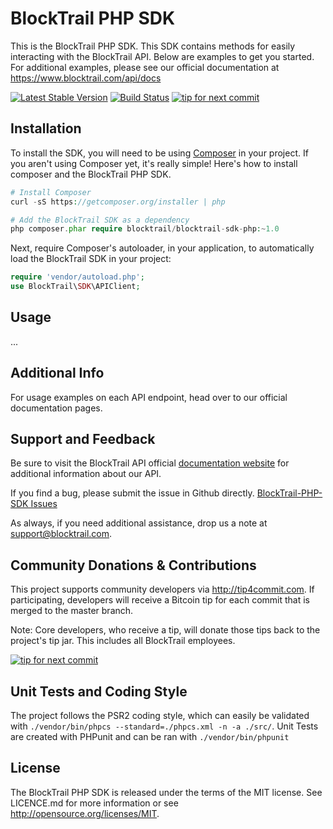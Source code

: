 BlockTrail PHP SDK
==================
This is the BlockTrail PHP SDK. This SDK contains methods for easily interacting with the BlockTrail API.
Below are examples to get you started. For additional examples, please see our official documentation
at https://www.blocktrail.com/api/docs

[![Latest Stable Version](https://poser.pugx.org/blocktrail/blocktrail-sdk-php/v/stable.png)](https://packagist.org/packages/blocktrail/blocktrail-sdk-php)
[![Build Status](https://travis-ci.org/blocktrail/blocktrail-sdk-php.png)](https://travis-ci.org/blocktrail/blocktrail-sdk-php)
[![tip for next commit](https://tip4commit.com/projects/1009.svg)](https://tip4commit.com/github/blocktrail/blocktrail-sdk-php)

Installation
------------
To install the SDK, you will need to be using [Composer](http://getcomposer.org/) in your project.
If you aren't using Composer yet, it's really simple! Here's how to install composer and the BlockTrail PHP SDK.

```PHP
# Install Composer
curl -sS https://getcomposer.org/installer | php

# Add the BlockTrail SDK as a dependency
php composer.phar require blocktrail/blocktrail-sdk-php:~1.0
``` 

Next, require Composer's autoloader, in your application, to automatically load the BlockTrail SDK in your project:
```PHP
require 'vendor/autoload.php';
use BlockTrail\SDK\APIClient;
```

Usage
-----
...

Additional Info
---------------
For usage examples on each API endpoint, head over to our official documentation pages.

Support and Feedback
--------------------
Be sure to visit the BlockTrail API official [documentation website](https://www.blocktrail.com/api/docs)
for additional information about our API.

If you find a bug, please submit the issue in Github directly. 
[BlockTrail-PHP-SDK Issues](https://github.com/blocktrail/blocktrail-sdk-php/issues)

As always, if you need additional assistance, drop us a note at 
[support@blocktrail.com](mailto:support@blocktrail.com).

Community Donations & Contributions
-----------------------------------
This project supports community developers via http://tip4commit.com. If participating, developers will receive a Bitcoin tip for each commit that is merged to the master branch.

Note: Core developers, who receive a tip, will donate those tips back to the project's tip jar. This includes all BlockTrail employees.

[![tip for next commit](https://tip4commit.com/projects/1009.svg)](https://tip4commit.com/github/blocktrail/blocktrail-sdk-php)

Unit Tests and Coding Style
---------------------------
The project follows the PSR2 coding style, which can easily be validated with `./vendor/bin/phpcs --standard=./phpcs.xml -n -a ./src/`.
Unit Tests are created with PHPunit and can be ran with `./vendor/bin/phpunit`

License
-------
The BlockTrail PHP SDK is released under the terms of the MIT license. See LICENCE.md for more information or see http://opensource.org/licenses/MIT.
